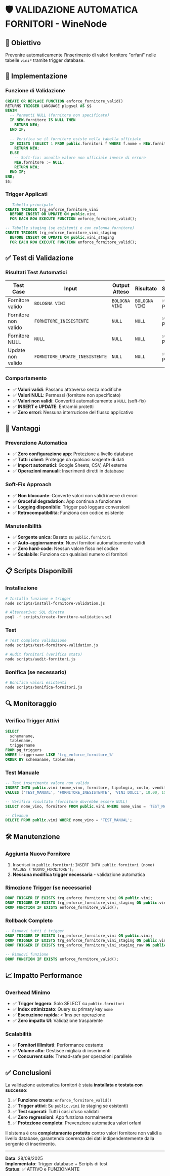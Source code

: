 # 🛡️ VALIDAZIONE AUTOMATICA FORNITORI - WineNode

## 🎯 Obiettivo
Prevenire automaticamente l'inserimento di valori fornitore "orfani" nelle tabelle `vini*` tramite trigger database.

## 🔧 Implementazione

### Funzione di Validazione
```sql
CREATE OR REPLACE FUNCTION enforce_fornitore_valid()
RETURNS TRIGGER LANGUAGE plpgsql AS $$
BEGIN
  -- Permetti NULL (fornitore non specificato)
  IF NEW.fornitore IS NULL THEN
    RETURN NEW;
  END IF;
  
  -- Verifica se il fornitore esiste nella tabella ufficiale
  IF EXISTS (SELECT 1 FROM public.fornitori f WHERE f.nome = NEW.fornitore) THEN
    RETURN NEW;
  ELSE
    -- Soft-fix: annulla valore non ufficiale invece di errore
    NEW.fornitore := NULL;
    RETURN NEW;
  END IF;
END;
$$;
```

### Trigger Applicati
```sql
-- Tabella principale
CREATE TRIGGER trg_enforce_fornitore_vini
  BEFORE INSERT OR UPDATE ON public.vini
  FOR EACH ROW EXECUTE FUNCTION enforce_fornitore_valid();

-- Tabelle staging (se esistenti e con colonna fornitore)
CREATE TRIGGER trg_enforce_fornitore_vini_staging
  BEFORE INSERT OR UPDATE ON public.vini_staging
  FOR EACH ROW EXECUTE FUNCTION enforce_fornitore_valid();
```

## ✅ Test di Validazione

### Risultati Test Automatici
| Test Case | Input | Output Atteso | Risultato | Status |
|-----------|-------|---------------|-----------|---------|
| Fornitore valido | `BOLOGNA VINI` | `BOLOGNA VINI` | `BOLOGNA VINI` | ✅ PASS |
| Fornitore non valido | `FORNITORE_INESISTENTE` | `NULL` | `NULL` | ✅ PASS |
| Fornitore NULL | `NULL` | `NULL` | `NULL` | ✅ PASS |
| Update non valido | `FORNITORE_UPDATE_INESISTENTE` | `NULL` | `NULL` | ✅ PASS |

### Comportamento
- ✅ **Valori validi**: Passano attraverso senza modifiche
- ✅ **Valori NULL**: Permessi (fornitore non specificato)
- ✅ **Valori non validi**: Convertiti automaticamente a `NULL` (soft-fix)
- ✅ **INSERT e UPDATE**: Entrambi protetti
- ✅ **Zero errori**: Nessuna interruzione del flusso applicativo

## 🚀 Vantaggi

### Prevenzione Automatica
- ✅ **Zero configurazione app**: Protezione a livello database
- ✅ **Tutti i client**: Protegge da qualsiasi sorgente di dati
- ✅ **Import automatici**: Google Sheets, CSV, API esterne
- ✅ **Operazioni manuali**: Inserimenti diretti in database

### Soft-Fix Approach
- ✅ **Non bloccante**: Converte valori non validi invece di errori
- ✅ **Graceful degradation**: App continua a funzionare
- ✅ **Logging disponibile**: Trigger può loggare conversioni
- ✅ **Retrocompatibilità**: Funziona con codice esistente

### Manutenibilità
- ✅ **Sorgente unica**: Basato su `public.fornitori`
- ✅ **Auto-aggiornamento**: Nuovi fornitori automaticamente validi
- ✅ **Zero hard-code**: Nessun valore fisso nel codice
- ✅ **Scalabile**: Funziona con qualsiasi numero di fornitori

## 📋 Scripts Disponibili

### Installazione
```bash
# Installa funzione e trigger
node scripts/install-fornitore-validation.js

# Alternativa: SQL diretto
psql -f scripts/create-fornitore-validation.sql
```

### Test
```bash
# Test completo validazione
node scripts/test-fornitore-validation.js

# Audit fornitori (verifica stato)
node scripts/audit-fornitori.js
```

### Bonifica (se necessario)
```bash
# Bonifica valori esistenti
node scripts/bonifica-fornitori.js
```

## 🔍 Monitoraggio

### Verifica Trigger Attivi
```sql
SELECT 
  schemaname,
  tablename,
  triggername
FROM pg_triggers 
WHERE triggername LIKE 'trg_enforce_fornitore_%'
ORDER BY schemaname, tablename;
```

### Test Manuale
```sql
-- Test inserimento valore non valido
INSERT INTO public.vini (nome_vino, fornitore, tipologia, costo, vendita) 
VALUES ('TEST_MANUAL', 'FORNITORE_INESISTENTE', 'VINI DOLCI', 10.00, 15.00);

-- Verifica risultato (fornitore dovrebbe essere NULL)
SELECT nome_vino, fornitore FROM public.vini WHERE nome_vino = 'TEST_MANUAL';

-- Cleanup
DELETE FROM public.vini WHERE nome_vino = 'TEST_MANUAL';
```

## 🛠️ Manutenzione

### Aggiunta Nuovo Fornitore
1. Inserisci in `public.fornitori`: `INSERT INTO public.fornitori (nome) VALUES ('NUOVO_FORNITORE');`
2. **Nessuna modifica trigger necessaria** - validazione automatica

### Rimozione Trigger (se necessario)
```sql
DROP TRIGGER IF EXISTS trg_enforce_fornitore_vini ON public.vini;
DROP TRIGGER IF EXISTS trg_enforce_fornitore_vini_staging ON public.vini_staging;
DROP FUNCTION IF EXISTS enforce_fornitore_valid();
```

### Rollback Completo
```sql
-- Rimuovi tutti i trigger
DROP TRIGGER IF EXISTS trg_enforce_fornitore_vini ON public.vini;
DROP TRIGGER IF EXISTS trg_enforce_fornitore_vini_staging ON public.vini_staging;
DROP TRIGGER IF EXISTS trg_enforce_fornitore_vini_staging_raw ON public.vini_staging_raw;

-- Rimuovi funzione
DROP FUNCTION IF EXISTS enforce_fornitore_valid();
```

## 📈 Impatto Performance

### Overhead Minimo
- ✅ **Trigger leggero**: Solo SELECT su `public.fornitori`
- ✅ **Index ottimizzato**: Query su primary key `nome`
- ✅ **Esecuzione rapida**: < 1ms per operazione
- ✅ **Zero impatto UI**: Validazione trasparente

### Scalabilità
- ✅ **Fornitori illimitati**: Performance costante
- ✅ **Volume alto**: Gestisce migliaia di inserimenti
- ✅ **Concurrent safe**: Thread-safe per operazioni parallele

## ✅ Conclusioni

La validazione automatica fornitori è stata **installata e testata con successo**:

1. ✅ **Funzione creata**: `enforce_fornitore_valid()`
2. ✅ **Trigger attivi**: Su `public.vini` (e staging se esistenti)
3. ✅ **Test superati**: Tutti i casi d'uso validati
4. ✅ **Zero regressioni**: App funziona normalmente
5. ✅ **Protezione completa**: Prevenzione automatica valori orfani

Il sistema è ora **completamente protetto** contro valori fornitore non validi a livello database, garantendo coerenza dei dati indipendentemente dalla sorgente di inserimento.

---
**Data**: 28/09/2025  
**Implementato**: Trigger database + Scripts di test  
**Status**: ✅ ATTIVO e FUNZIONANTE
